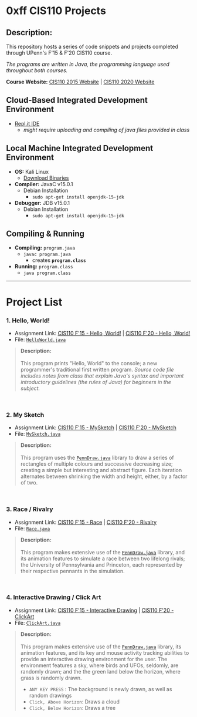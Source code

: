 # **0xff CIS110 Projects**

## Description:
This repository hosts a series of code snippets and projects completed through UPenn's F'15 & F'20 CIS110 course.

*The programs are written in Java, the programming language used throughout both courses.*

**Course Website:** [CIS110 2015 Website](https://www.cis.upenn.edu/~cis110/15fa/) | [CIS110 2020 Website](https://www.seas.upenn.edu/~cis110/20fa/)

## Cloud-Based Integrated Development Environment
* [Repl.it IDE](https://repl.it/)
   * *might require uploading and compiling of java files provided in class*
## Local Machine Integrated Development Environment
* **OS:** Kali Linux
    * [Download Binaries](https://cdimage.kali.org/)
* **Compiler:** JavaC v15.0.1
    * Debian Installation
         * `sudo apt-get install openjdk-15-jdk`
* **Debugger:** JDB v15.0.1
    * Debian Installation
         * `sudo apt-get install openjdk-15-jdk`

## Compiling & Running
* **Compiling:** `program.java`
   * `javac program.java`
      * creates **`program.class`**
* **Running:** `program.class`
   * `java program.class`
------------------------------------
# **Project List**
### **1. Hello, World!**
* Assignment Link: [CIS110 F'15 - Hello, World!](https://www.cis.upenn.edu/~cis110/15fa/hw/hw00/hello.html) | [CIS110 F'20 - Hello, World!](https://www.seas.upenn.edu/~cis110/current/homework/hello_world.html)
* File: [`HelloWorld.java`](Projects/1.%20Hello%20World/HelloWorld.java)
> **Description:** <br/> <br/>
> This program prints "Hello, World" to the console; a new programmer's traditional first written program. *Source code file includes notes from class that explain Java's syntax and important introductory guidelines (the rules of Java) for beginners in the subject.*
<br/>

### **2. My Sketch**
* Assignment Link: [CIS110 F'15 - MySketch](https://www.cis.upenn.edu/~cis110/15fa/hw/hw00/hello.html) | [CIS110 F'20 - MySketch](https://www.seas.upenn.edu/~cis110/current/homework/hello_world.html)
* File: [`MySketch.java`](Projects/2.%20My%20Sketch/MySketch.java)
> **Description:** <br/> <br/>
> This program uses the [`PennDraw.java`](Projects/2.%20My%20Sketch/PennDraw.java) library to draw a series of rectangles of multiple colours and successive decreasing size; creating a simple but interesting and abstract figure. Each iteration alternates between shrinking the width and height, either, by a factor of two.
<br/>

### **3. Race / Rivalry**
* Assignment Link: [CIS110 F'15 - Race](https://www.cis.upenn.edu/~cis110/15fa/hw/hw01/interactive.html) | [CIS110 F'20 - Rivalry](https://www.seas.upenn.edu/~cis110/current/homework/rivalry_click_art.html)
* File: [`Race.java`](Projects/3.%20Race/Race.java)
> **Description:** <br/> <br/>
> This program makes extensive use of the [`PennDraw.java`](Projects/3.%20Race/PennDraw.java) library, and its animation features to simulate a race between two lifelong rivals; the University of Pennsylvania and Princeton, each represented by their respective pennants in the simulation.
<br/>


### **4. Interactive Drawing / Click Art**
* Assignment Link: [CIS110 F'15 - Interactive Drawing](https://www.cis.upenn.edu/~cis110/15fa/hw/hw01/interactive.html) | [CIS110 F'20 - ClickArt](https://www.seas.upenn.edu/~cis110/current/homework/rivalry_click_art.html)
* File: [`ClickArt.java`](Projects/4.%20ClickArt/ClickArt.java)
> **Description:** <br/> <br/>
> This program makes extensive use of the [`PennDraw.java`](Projects/4.%20ClickArt/PennDraw.java) library, its animation features, and its key and mouse activity tracking abilities to provide an interactive drawing environment for the user. The environment features a sky, where birds and UFOs, seldomly, are randomly drawn; and the the green land below the horizon, where grass is randomly drawn.
> * `ANY KEY PRESS` : The background is newly drawn, as well as random drawings
> * `Click, Above Horizon`: Draws a cloud
> * `Click, Below Horizon`: Draws a tree
<br/>

<!--

### **X. Template**
* Assignment Link: [CIS110 F'15 - Name](https://linkfa20) | [CIS110 F'20 - Name](https://linksp21)
* File: [`name.java`](Projects/X.%20Template/name.java)
> **Description:** <br/> <br/>
> `DETAILS IN PROGRESS`
<br/>

-->
